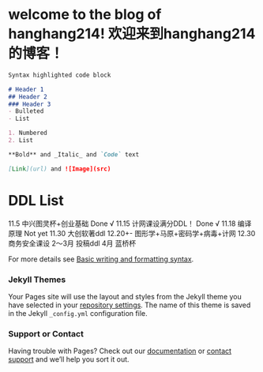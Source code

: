 # welcome to the blog of hanghang214! 欢迎来到hanghang214的博客！
```markdown
Syntax highlighted code block

# Header 1
## Header 2
### Header 3
- Bulleted
- List

1. Numbered
2. List

**Bold** and _Italic_ and `Code` text

[Link](url) and ![Image](src)
```
# DDL List
11.5 中兴图灵杯+创业基础 Done √
11.15 计网课设满分DDL！ Done √
11.18 编译原理 Not yet
11.30 大创软著ddl
12.20+- 图形学+马原+密码学+病毒+计网
12.30 商务安全课设
2～3月 投稿ddl
4月 蓝桥杯

For more details see [Basic writing and formatting syntax](https://docs.github.com/en/github/writing-on-github/getting-started-with-writing-and-formatting-on-github/basic-writing-and-formatting-syntax).

### Jekyll Themes

Your Pages site will use the layout and styles from the Jekyll theme you have selected in your [repository settings](https://github.com/hanghang214/hanghang214.justrollit/settings/pages). The name of this theme is saved in the Jekyll `_config.yml` configuration file.

### Support or Contact

Having trouble with Pages? Check out our [documentation](https://docs.github.com/categories/github-pages-basics/) or [contact support](https://support.github.com/contact) and we’ll help you sort it out.
